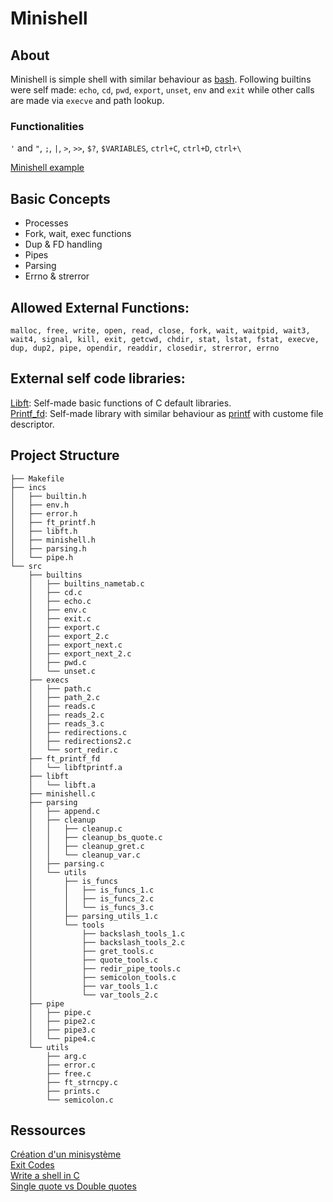 # Minishell



## About
Minishell is simple shell with similar behaviour as [bash](https://www.gnu.org/software/bash/).
Following builtins were self made: `echo`, `cd`, `pwd`, `export`, `unset`, `env` and `exit` while other calls are made via `execve` and path lookup.

### Functionalities
`'` and `"`, `;`, `|`, `>`, `>>`, `$?`, `$VARIABLES`, `ctrl+C`, `ctrl+D`, `ctrl+\`  
  
[Minishell example](https://github.com/backslash-zero/minishell/blob/master/Capture%20d%E2%80%99e%CC%81cran%202020-09-27%20a%CC%80%2016.07.47.png)  
  
## Basic Concepts
- Processes
- Fork, wait, exec functions
- Dup & FD handling
- Pipes
- Parsing
- Errno & strerror

## Allowed External Functions:
```
malloc, free, write, open, read, close, fork, wait, waitpid, wait3, wait4, signal, kill, exit, getcwd, chdir, stat, lstat, fstat, execve, dup, dup2, pipe, opendir, readdir, closedir, strerror, errno
```

## External self code libraries:
[Libft](https://github.com/backslash-zero/42/tree/master/Libft): Self-made basic functions of C default libraries.  
[Printf_fd](https://github.com/backslash-zero/printf_fd): Self-made library with similar behaviour as [printf](http://www.cplusplus.com/reference/cstdio/printf/) with custome file descriptor.


## Project Structure
````
├── Makefile
├── incs
│   ├── builtin.h
│   ├── env.h
│   ├── error.h
│   ├── ft_printf.h
│   ├── libft.h
│   ├── minishell.h
│   ├── parsing.h
│   └── pipe.h
└── src
    ├── builtins
    │   ├── builtins_nametab.c
    │   ├── cd.c
    │   ├── echo.c
    │   ├── env.c
    │   ├── exit.c
    │   ├── export.c
    │   ├── export_2.c
    │   ├── export_next.c
    │   ├── export_next_2.c
    │   ├── pwd.c
    │   └── unset.c
    ├── execs
    │   ├── path.c
    │   ├── path_2.c
    │   ├── reads.c
    │   ├── reads_2.c
    │   ├── reads_3.c
    │   ├── redirections.c
    │   ├── redirections2.c
    │   └── sort_redir.c
    ├── ft_printf_fd
    │   └── libftprintf.a
    ├── libft
    │   └── libft.a
    ├── minishell.c
    ├── parsing
    │   ├── append.c
    │   ├── cleanup
    │   │   ├── cleanup.c
    │   │   ├── cleanup_bs_quote.c
    │   │   ├── cleanup_gret.c
    │   │   └── cleanup_var.c
    │   ├── parsing.c
    │   └── utils
    │       ├── is_funcs
    │       │   ├── is_funcs_1.c
    │       │   ├── is_funcs_2.c
    │       │   └── is_funcs_3.c
    │       ├── parsing_utils_1.c
    │       └── tools
    │           ├── backslash_tools_1.c
    │           ├── backslash_tools_2.c
    │           ├── gret_tools.c
    │           ├── quote_tools.c
    │           ├── redir_pipe_tools.c
    │           ├── semicolon_tools.c
    │           ├── var_tools_1.c
    │           └── var_tools_2.c
    ├── pipe
    │   ├── pipe.c
    │   ├── pipe2.c
    │   ├── pipe3.c
    │   └── pipe4.c
    └── utils
        ├── arg.c
        ├── error.c
        ├── free.c
        ├── ft_strncpy.c
        ├── prints.c
        └── semicolon.c
````

## Ressources 
[Création d'un minisystème](https://chrtophe.developpez.com/tutoriels/minisysteme/#L11)   
[Exit Codes](https://tldp.org/LDP/abs/html/exitcodes.html)  
[Write a shell in C](https://brennan.io/2015/01/16/write-a-shell-in-c/)  
[Single quote vs Double quotes](https://stackoverflow.com/questions/6697753/difference-between-single-and-double-quotes-in-bash)  